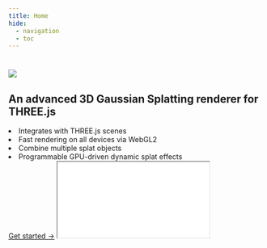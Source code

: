 ```yaml
---
title: Home
hide:
  - navigation
  - toc
---
```


<div class="hero">
  <h1><img src="/assets/images/logo-hero.png"/></h1>
  <h2>An advanced 3D Gaussian Splatting renderer for THREE.js</h2>
  <div class="feature-grid">
    <li class="feature-item">Integrates with THREE.js scenes</li>
    <li class="feature-item">Fast rendering on all devices via WebGL2</li>
    <li class="feature-item">Combine multiple splat objects</li>
    <li class="feature-item">Programmable GPU-driven dynamic splat effects</li>
  </div>
  <a href="/docs/" class="md-button md-button--primary">Get started →</a>
  <iframe class="hero-image" src="/examples/hello-world/carousel.html"></iframe>
</div>